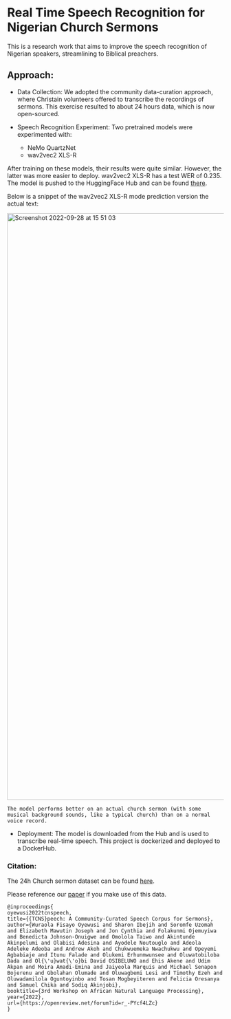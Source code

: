 # Real Time Speech Recognition for Nigerian Church Sermons
This is a research work that aims to improve the speech recognition of Nigerian speakers, streamlining to Biblical preachers.

## Approach:
- Data Collection: 
We adopted the community data-curation approach, where Christain volunteers offered to transcribe the recordings of sermons.
This exercise resulted to about 24 hours data, which is now open-sourced. 

- Speech Recognition Experiment:
Two pretrained models were experimented with:
  - NeMo QuartzNet
  - wav2vec2 XLS-R
  
After training on these models, their results were quite similar. However, the latter was more easier to deploy. wav2vec2 XLS-R has a test WER of 0.235. The model is pushed to the HuggingFace Hub and can be found [there](https://huggingface.co/sharonibejih/wav2vec2-large-xlsr-ng-en-sermon). 

Below is a snippet of the wav2vec2 XLS-R mode prediction version the actual text:
 
<img width="1365" alt="Screenshot 2022-09-28 at 15 51 03" src="https://user-images.githubusercontent.com/55222856/192811437-65f3a548-88fb-4098-88ae-63b5f90fbe1f.png">

`The model performs better on an actual church sermon (with some musical background sounds, like a typical church) than on a normal voice record.`

- Deployment:
The model is downloaded from the Hub and is used to transcribe real-time speech. This project is dockerized and deployed to a DockerHub.


### Citation:
The 24h Church sermon dataset can be found [here](https://drive.google.com/drive/folders/1d4FBNmr3fUFwvfovdeGi9Bz1uch2q2Ix?usp=sharing).

Please reference our [paper](https://scholar.google.com/citations?view_op=view_citation&hl=en&user=6sZXvpAAAAAJ&citation_for_view=6sZXvpAAAAAJ:UeHWp8X0CEIC) if you make use of this data.
```
@inproceedings{
oyewusi2022tcnspeech,
title={{TCNS}peech: A Community-Curated Speech Corpus for Sermons},
author={Wuraola Fisayo Oyewusi and Sharon Ibejih and Soromfe Uzomah and Elizabeth Mawutin Joseph and Jon Cynthia and Folakunmi Ojemuyiwa and Benedicta Johnson-Onuigwe and Omolola Taiwo and Akintunde Akinpelumi and Olabisi Adesina and Ayodele Noutouglo and Adeola Adeleke Adeoba and Andrew Akoh and Chukwuemeka Nwachukwu and Opeyemi Agbabiaje and Itunu Falade and Olukemi Erhunmwunsee and Oluwatobiloba Dada and Ol{\'u}wat{\'o}bi David OSIBELUWO and Ehis Akene and Udim Akpan and Moira Amadi-Emina and Jaiyeola Marquis and Michael Senapon Bojerenu and Gbolahan Olumade and Oluwagbemi Lesi and Timothy Ezeh and Oluwadamilola Oguntoyinbo and Tosan Mogbeyiteren and Felicia Oresanya and Samuel Chika and Sodiq Akinjobi},
booktitle={3rd Workshop on African Natural Language Processing},
year={2022},
url={https://openreview.net/forum?id=r_-PYcf4LZc}
}
```
